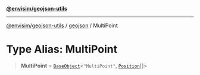 [**@envisim/geojson-utils**](../../README.md)

---

[@envisim/geojson-utils]() / [geojson](../README.md) / MultiPoint

# Type Alias: MultiPoint

> **MultiPoint** = [`BaseObject`](../interfaces/BaseObject.md)\<`"MultiPoint"`, [`Position`](Position.md)[]\>
